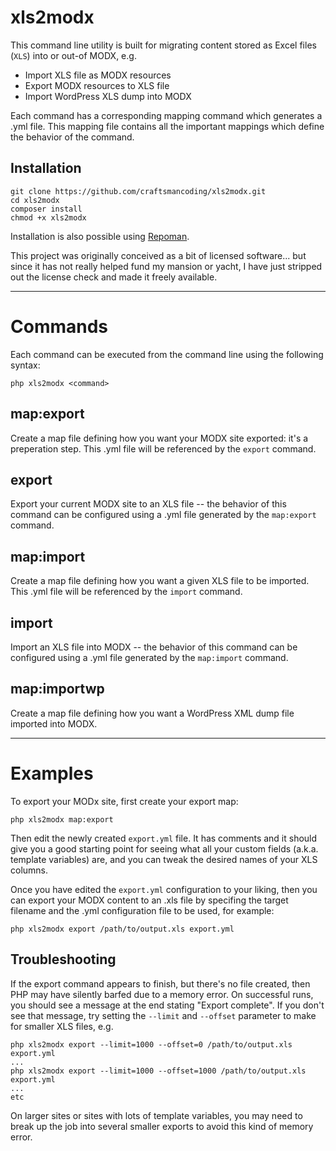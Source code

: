 # xls2modx

This command line utility is built for migrating content stored as Excel files (`XLS`) into or out-of MODX, e.g.

- Import XLS file as MODX resources
- Export MODX resources to XLS file
- Import WordPress XLS dump into MODX

Each command has a corresponding mapping command which generates a .yml file.  This mapping file contains all the important
mappings which define the behavior of the command.

## Installation

```
git clone https://github.com/craftsmancoding/xls2modx.git
cd xls2modx
composer install
chmod +x xls2modx
```
Installation is also possible using [Repoman](https://github.com/craftsmancoding/repoman).

This project was originally conceived as a bit of licensed software... but since it has not really helped fund my mansion or yacht, I have just stripped out the license check and made it freely available.

---------------------------
# Commands

Each command can be executed from the command line using the following syntax:

```
php xls2modx <command>
```

## map:export

Create a map file defining how you want your MODX site exported: it's a preperation step.  This .yml file will be referenced by the `export` command.

## export

Export your current MODX site to an XLS file -- the behavior of this command can be configured using a .yml file generated by the `map:export` command.

## map:import

Create a map file defining how you want a given XLS file to be imported.  This .yml file will be referenced by the `import` command.

## import

Import an XLS file into MODX -- the behavior of this command can be configured using a .yml file generated by the `map:import` command.

## map:importwp

Create a map file defining how you want a WordPress XML dump file imported into MODX.

-------------------

# Examples

To export your MODx site, first create your export map:

```
php xls2modx map:export
```

Then edit the newly created `export.yml` file.  It has comments and it should give you a good starting point for seeing what all your custom fields (a.k.a. template variables) are, and you can tweak the desired names of your XLS columns.

Once you have edited the `export.yml` configuration to your liking, then you can export your MODX content to an .xls file by specifing the target filename and the .yml configuration file to be used, for example:

```
php xls2modx export /path/to/output.xls export.yml
```


## Troubleshooting

If the export command appears to finish, but there's no file created, then PHP may have silently barfed due to a memory error.  On successful runs, you should see a message at the end stating "Export complete".  If you don't see that message, try setting the `--limit` and `--offset` parameter to make for smaller XLS files, e.g. 

```
php xls2modx export --limit=1000 --offset=0 /path/to/output.xls export.yml
...
php xls2modx export --limit=1000 --offset=1000 /path/to/output.xls export.yml
...
etc
```

On larger sites or sites with lots of template variables, you may need to break up the job into several smaller exports to avoid this kind of memory error.

